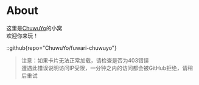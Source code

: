 # About
这里是[ChuwuYo](https://github.com/ChuwuYo)的小窝  
欢迎你来玩！

::github{repo="ChuwuYo/fuwari-chuwuyo"}

> 注意：如果卡片无法正常加载，请检查是否为403错误  
> 遭遇此错误说明访问IP受限，一分钟之内的访问都会被GitHub拒绝，请稍后重试